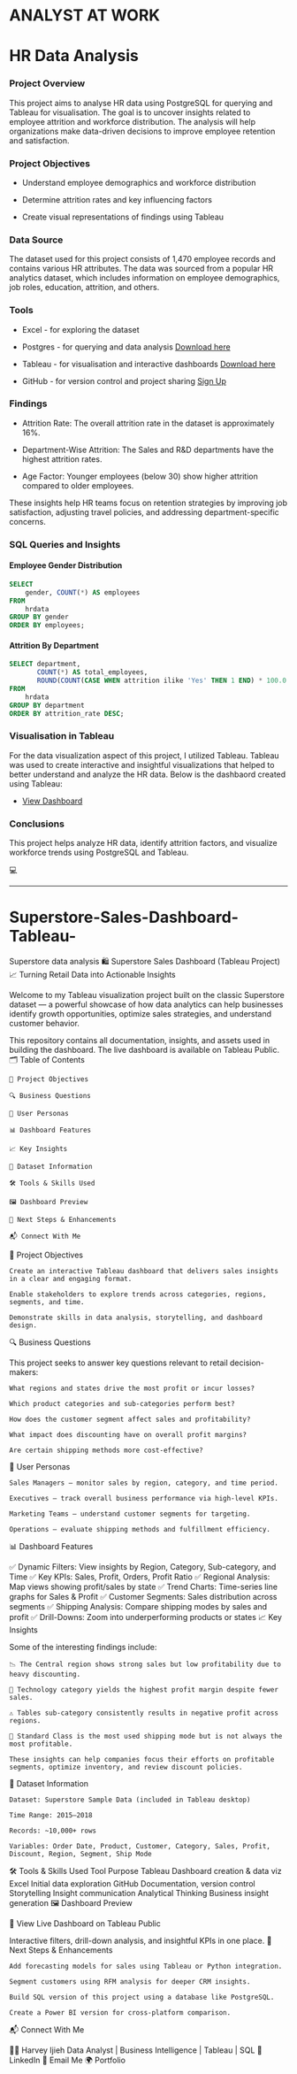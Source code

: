 # ANALYST AT WORK

# HR Data Analysis

### Project Overview 
This project aims to analyse HR data using PostgreSQL for querying and Tableau for visualisation. The goal is to uncover insights related to employee attrition and workforce distribution. The analysis will help organizations make data-driven decisions to improve employee retention and satisfaction.

### Project Objectives

- Understand employee demographics and workforce distribution

- Determine attrition rates and key influencing factors

- Create visual representations of findings using Tableau

### Data Source
The dataset used for this project consists of 1,470 employee records and contains various HR attributes. 
The data was sourced from a popular HR analytics dataset, which includes information on employee demographics, job roles, education, attrition, and others.

### Tools
- Excel - for exploring the dataset

- Postgres - for querying and data analysis [Download here](https://www.postgresql.org/)

- Tableau - for visualisation and interactive dashboards [Download here](https://www.tableau.com/products/public/download)

- GitHub - for version control and project sharing [Sign Up](https://github.com/)

### Findings 

- Attrition Rate: The overall attrition rate in the dataset is approximately 16%.

- Department-Wise Attrition: The Sales and R&D departments have the highest attrition rates.

- Age Factor: Younger employees (below 30) show higher attrition compared to older employees.

These insights help HR teams focus on retention strategies by improving job satisfaction, adjusting travel policies, and addressing department-specific concerns.

### SQL Queries and Insights
#### Employee Gender Distribution
```sql
SELECT 
    gender, COUNT(*) AS employees
FROM 
    hrdata
GROUP BY gender
ORDER BY employees;
```
#### Attrition By Department

```sql
SELECT department, 
       COUNT(*) AS total_employees, 
       ROUND(COUNT(CASE WHEN attrition ilike 'Yes' THEN 1 END) * 100.0 / COUNT(*),2) AS attrition_rate
FROM
    hrdata
GROUP BY department
ORDER BY attrition_rate DESC;
```

### Visualisation in Tableau
For the data visualization aspect of this project, I utilized Tableau. Tableau was used to create interactive and insightful visualizations that helped to better understand and analyze the HR data. Below is the dashbaord created using Tableau:
- [View Dashboard](https://public.tableau.com/app/profile/harvey.ijieh/viz/HRAnalyticsUpload/HRDASHBOARD)
### Conclusions

This project helps analyze HR data, identify attrition factors, and visualize workforce trends using PostgreSQL and Tableau.

💻

--- 


# Superstore-Sales-Dashboard-Tableau-
Superstore data analysis
🛍️ Superstore Sales Dashboard (Tableau Project)
📈 Turning Retail Data into Actionable Insights

Welcome to my Tableau visualization project built on the classic Superstore dataset — a powerful showcase of how data analytics can help businesses identify growth opportunities, optimize sales strategies, and understand customer behavior.

This repository contains all documentation, insights, and assets used in building the dashboard. The live dashboard is available on Tableau Public.
🗂️ Table of Contents

    🎯 Project Objectives

    🔍 Business Questions

    👤 User Personas

    📊 Dashboard Features

    📈 Key Insights

    📁 Dataset Information

    🛠️ Tools & Skills Used

    🖼️ Dashboard Preview

    🚀 Next Steps & Enhancements

    📬 Connect With Me

🎯 Project Objectives

    Create an interactive Tableau dashboard that delivers sales insights in a clear and engaging format.

    Enable stakeholders to explore trends across categories, regions, segments, and time.

    Demonstrate skills in data analysis, storytelling, and dashboard design.

🔍 Business Questions

This project seeks to answer key questions relevant to retail decision-makers:

    What regions and states drive the most profit or incur losses?

    Which product categories and sub-categories perform best?

    How does the customer segment affect sales and profitability?

    What impact does discounting have on overall profit margins?

    Are certain shipping methods more cost-effective?

👤 User Personas

    Sales Managers – monitor sales by region, category, and time period.

    Executives – track overall business performance via high-level KPIs.

    Marketing Teams – understand customer segments for targeting.

    Operations – evaluate shipping methods and fulfillment efficiency.

📊 Dashboard Features

✅ Dynamic Filters: View insights by Region, Category, Sub-category, and Time
✅ Key KPIs: Sales, Profit, Orders, Profit Ratio
✅ Regional Analysis: Map views showing profit/sales by state
✅ Trend Charts: Time-series line graphs for Sales & Profit
✅ Customer Segments: Sales distribution across segments
✅ Shipping Analysis: Compare shipping modes by sales and profit
✅ Drill-Downs: Zoom into underperforming products or states
📈 Key Insights

Some of the interesting findings include:

    📉 The Central region shows strong sales but low profitability due to heavy discounting.

    🛒 Technology category yields the highest profit margin despite fewer sales.

    ⚠️ Tables sub-category consistently results in negative profit across regions.

    🚚 Standard Class is the most used shipping mode but is not always the most profitable.

    These insights can help companies focus their efforts on profitable segments, optimize inventory, and review discount policies.

📁 Dataset Information

    Dataset: Superstore Sample Data (included in Tableau desktop)

    Time Range: 2015–2018

    Records: ~10,000+ rows

    Variables: Order Date, Product, Customer, Category, Sales, Profit, Discount, Region, Segment, Ship Mode

🛠️ Tools & Skills Used
Tool	Purpose
Tableau	Dashboard creation & data viz
Excel	Initial data exploration
GitHub	Documentation, version control
Storytelling	Insight communication
Analytical Thinking	Business insight generation
🖼️ Dashboard Preview

🔗 View Live Dashboard on Tableau Public


Interactive filters, drill-down analysis, and insightful KPIs in one place.
🚀 Next Steps & Enhancements

    Add forecasting models for sales using Tableau or Python integration.

    Segment customers using RFM analysis for deeper CRM insights.

    Build SQL version of this project using a database like PostgreSQL.

    Create a Power BI version for cross-platform comparison.

📬 Connect With Me

👨‍💻 Harvey Ijieh
Data Analyst | Business Intelligence | Tableau | SQL
🔗 LinkedIn
📧 Email Me
🌍 Portfolio
